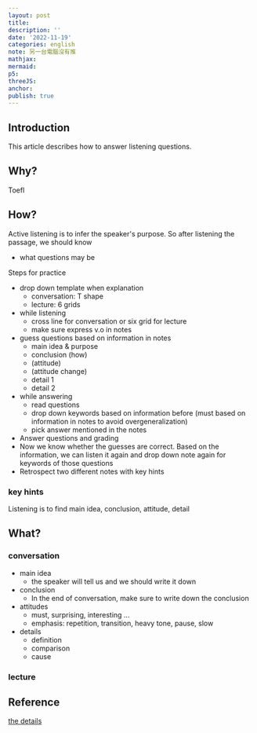 ```yaml
---
layout: post
title:
description: ''
date: '2022-11-19'
categories: english
note: 另一台電腦沒有推
mathjax:
mermaid:
p5:
threeJS:
anchor:
publish: true
---
```


## Introduction

This article describes how to answer listening questions.

## Why?

Toefl

## How?

Active listening is to infer the speaker's purpose. So after listening the passage, we should know

* what questions may be

Steps for practice

* drop down template when explanation
  * conversation: T shape
  * lecture: 6 grids
* while listening
  * cross line for conversation or six grid for lecture
  * make sure express v.o in notes
* guess questions based on information in notes
  * main idea & purpose
  * conclusion (how)
  * (attitude)
  * (attitude change)
  * detail 1
  * detail 2
* while answering
  * read questions
  * drop down keywords based on information before (must based on information in notes to avoid overgeneralization)
  * pick answer mentioned in the notes
* Answer questions and grading
* Now we know whether the guesses are correct. Based on the information, we can listen it again and drop down note again for keywords of those questions
* Retrospect two different notes with key hints

### key hints

Listening is to find main idea, conclusion, attitude, detail

## What?

### conversation

* main idea
  * the speaker will tell us and we should write it down
* conclusion
  * In the end of conversation, make sure to write down the conclusion
* attitudes
  * must, surprising, interesting ...
  * emphasis: repetition, transition, heavy tone, pause, slow
* details
  * definition
  * comparison
  * cause

### lecture


## Reference

[the details](https://toeflv3.kmf.com/listen/order)
